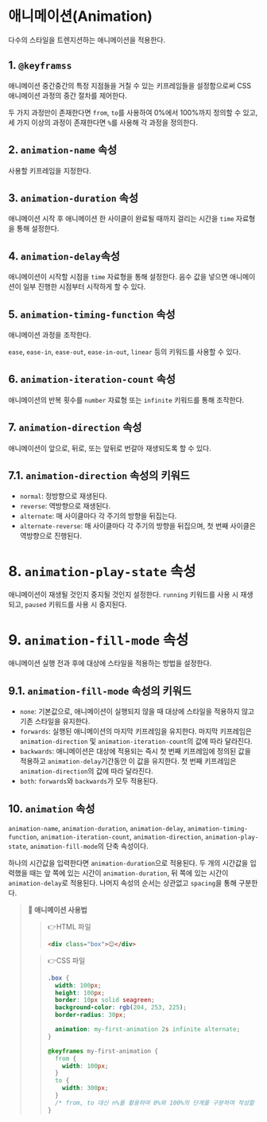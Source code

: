 # 애니메이션(Animation)

다수의 스타일을 트렌지션하는 애니메이션을 적용한다.

## 1. `@keyframss`

애니메이션 중간중간의 특정 지점들을 거칠 수 있는 키프레임들을 설정함으로써 CSS 애니메이션 과정의 중간 절차를 제어한다.

두 가지 과정만이 존재한다면 `from`, `to`를 사용하여 0%에서 100%까지 정의할 수 있고, 세 가지 이상의 과정이 존재한다면 `%`를 사용해 각 과정을 정의한다.

## 2. `animation-name` 속성

사용할 키프레임을 지정한다.

## 3. `animation-duration` 속성

애니메이션 시작 후 애니메이션 한 사이클이 완료될 때까지 걸리는 시간을 `time` 자료형을 통해 설정한다.

## 4. `animation-delay`속성

애니메이션이 시작할 시점을 `time` 자료형을 통해 설정한다. 음수 값을 넣으면 애니메이션이 일부 진행한 시점부터 시작하게 할 수 있다.

## 5. `animation-timing-function` 속성

애니메이션 과정을 조작한다.

`ease`, `ease-in`, `ease-out`, `ease-in-out`, `linear` 등의 키워드를 사용할 수 있다.

## 6. `animation-iteration-count` 속성

애니메이션의 반복 횟수를 `number` 자료형 또는 `infinite` 키워드를 통해 조작한다.

## 7. `animation-direction` 속성

애니메이션이 앞으로, 뒤로, 또는 앞뒤로 번갈아 재생되도록 할 수 있다.

## 7.1. `animation-direction` 속성의 키워드

- `normal`: 정방향으로 재생된다.
- `reverse`: 역방향으로 재생된다.
- `alternate`: 매 사이클마다 각 주기의 방향을 뒤집는다.
- `alternate-reverse`: 매 사이클마다 각 주기의 방향을 뒤집으며, 첫 번째 사이클은 역방향으로 진행된다.

# 8. `animation-play-state` 속성

애니메이션이 재생될 것인지 중지될 것인지 설정한다. `running` 키워드를 사용 시 재생되고, `paused` 키워드를 사용 시 중지된다.

# 9. `animation-fill-mode` 속성

애니메이션 실행 전과 후에 대상에 스타일을 적용하는 방법을 설정한다.

## 9.1. `animation-fill-mode` 속성의 키워드

- `none`: 기본값으로, 애니메이션이 실행되지 않을 때 대상에 스타일을 적용하지 않고 기존 스타일을 유지한다.
- `forwards`: 실행된 애니메이션의 마지막 키프레임을 유지한다. 마지막 키프레임은 `animation-direction` 및 `animation-iteration-count`의 값에 따라 달라진다.
- `backwards`: 애니메이션은 대상에 적용되는 즉시 첫 번째 키프레임에 정의된 값을 적용하고 `animation-delay`기간동안 이 값을 유지한다. 첫 번째 키프레임은 `animation-direction`의 값에 따라 달라진다.
- `both`: `forwards`와 `backwards`가 모두 적용된다.

## 10. `animation` 속성

`animation-name`, `animation-duration`, `animation-delay`, `animation-timing-function`, `animation-iteration-count`, `animation-direction`, `animation-play-state`, `animation-fill-mode`의 단축 속성이다.

하나의 시간값을 입력한다면 `animation-duration`으로 적용된다. 두 개의 시간값을 입력했을 때는 앞 쪽에 있는 시간이 `animation-duration`, 뒤 쪽에 있는 시간이 `animation-delay`로 적용된다. 나머지 속성의 순서는 상관없고 `spacing`을 통해 구분한다.

> **📌 애니메이션 사용법**
>
> > 👉HTML 파일
> >
> > ```html
> > <div class="box">😊</div>
> > ```
>
> > 👉CSS 파일
> >
> > ```css
> > .box {
> >   width: 100px;
> >   height: 100px;
> >   border: 10px solid seagreen;
> >   background-color: rgb(204, 253, 225);
> >   border-radius: 30px;
> >
> >   animation: my-first-animation 2s infinite alternate;
> > }
> >
> > @keyframes my-first-animation {
> >   from {
> >     width: 100px;
> >   }
> >   to {
> >     width: 300px;
> >   }
> >   /* from, to 대신 n%를 활용하여 0%와 100%의 단계를 구분하여 작성할 수도 있다. */
> > }
> > ```
